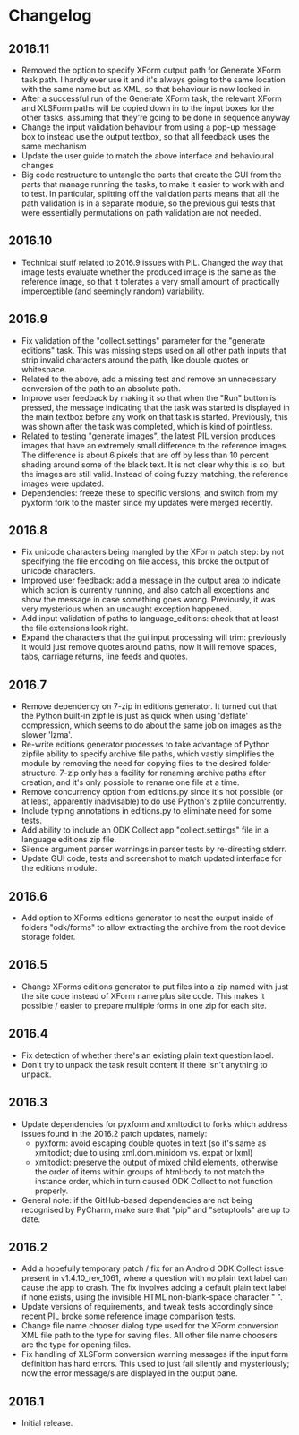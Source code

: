 # Changelog


## 2016.11
- Removed the option to specify XForm output path for Generate XForm task path. I hardly ever use it and it's always going to the same location with the same name but as XML, so that behaviour is now locked in
- After a successful run of the Generate XForm task, the relevant XForm and XLSForm paths will be copied down in to the input boxes for the other tasks, assuming that they're going to be done in sequence anyway
- Change the input validation behaviour from using a pop-up message box to instead use the output textbox, so that all feedback uses the same mechanism
- Update the user guide to match the above interface and behavioural changes
- Big code restructure to untangle the parts that create the GUI from the parts that manage running the tasks, to make it easier to work with and to test. In particular, splitting off the validation parts means that all the path validation is in a separate module, so the previous gui tests that were essentially permutations on path validation are not needed.


## 2016.10
- Technical stuff related to 2016.9 issues with PIL. Changed the way that image tests evaluate whether the produced image is the same as the reference image, so that it tolerates a very small amount of practically imperceptible (and seemingly random) variability.


## 2016.9
- Fix validation of the "collect.settings" parameter for the "generate editions" task. This was missing steps used on all other path inputs that strip invalid characters around the path, like double quotes or whitespace.
- Related to the above, add a missing test and remove an unnecessary conversion of the path to an absolute path.
- Improve user feedback by making it so that when the "Run" button is pressed, the message indicating that the task was started is displayed in the main textbox before any work on that task is started. Previously, this was shown after the task was completed, which is kind of pointless.
- Related to testing "generate images", the latest PIL version produces images that have an extremely small difference to the reference images. The difference is about 6 pixels that are off by less than 10 percent shading around some of the black text. It is not clear why this is so, but the images are still valid. Instead of doing fuzzy matching, the reference images were updated.
- Dependencies: freeze these to specific versions, and switch from my pyxform fork to the master since my updates were merged recently.


## 2016.8
- Fix unicode characters being mangled by the XForm patch step: by not 
  specifying the file encoding on file access, this broke the output of 
  unicode characters.
- Improved user feedback: add a message in the output area to indicate which 
  action is currently running, and also catch all exceptions and show the 
  message in case something goes wrong. Previously, it was very mysterious 
  when an uncaught exception happened.
- Add input validation of paths to language_editions: check that at least 
  the file extensions look right.
- Expand the characters that the gui input processing will trim: previously it 
  would just remove quotes around paths, now it will remove spaces, tabs, 
  carriage returns, line feeds and quotes.


## 2016.7
- Remove dependency on 7-zip in editions generator. It turned out that the 
  Python built-in zipfile is just as quick when using 'deflate' compression, 
  which seems to do about the same job on images as the slower 'lzma'.
- Re-write editions generator processes to take advantage of Python zipfile 
  ability to specify archive file paths, which vastly simplifies the module by 
  removing the need for copying files to the desired folder structure. 7-zip 
  only has a facility for renaming archive paths after creation, and it's only 
  possible to rename one file at a time.
- Remove concurrency option from editions.py since it's not possible (or at 
  least, apparently inadvisable) to do use Python's zipfile concurrently.
- Include typing annotations in editions.py to eliminate need for some tests.
- Add ability to include an ODK Collect app "collect.settings" file in a 
  language editions zip file.
- Silence argument parser warnings in parser tests by re-directing stderr.
- Update GUI code, tests and screenshot to match updated interface for the editions 
  module.


## 2016.6
- Add option to XForms editions generator to nest the output inside of folders 
  "odk/forms" to allow extracting the archive from the root device storage 
  folder.


## 2016.5
- Change XForms editions generator to put files into a zip named with just the 
  site code instead of XForm name plus site code. This makes it possible / 
  easier to prepare multiple forms in one zip for each site.


## 2016.4
- Fix detection of whether there's an existing plain text question label.
- Don't try to unpack the task result content if there isn't anything to unpack.


## 2016.3
- Update dependencies for pyxform and xmltodict to forks which address issues 
  found in the 2016.2 patch updates, namely:
    - pyxform: avoid escaping double quotes in text (so it's same as xmltodict; 
      due to using xml.dom.minidom vs. expat or lxml)
    - xmltodict: preserve the output of mixed child elements, otherwise the 
      order of items within groups of html:body to not match the instance order, 
      which in turn caused ODK Collect to not function properly.
- General note: if the GitHub-based dependencies are not being recognised by 
  PyCharm, make sure that "pip" and "setuptools" are up to date.


## 2016.2
- Add a hopefully temporary patch / fix for an Android ODK Collect issue
  present in v1.4.10_rev_1061, where a question with no plain text label can
  cause the app to crash. The fix involves adding a default plain text label if
  none exists, using the invisible HTML non-blank-space character "&nbsp;".
- Update versions of requirements, and tweak tests accordingly since recent PIL
  broke some reference image comparison tests.
- Change file name chooser dialog type used for the XForm conversion XML file
  path to the type for saving files. All other file name choosers are the type
  for opening files.
- Fix handling of XLSForm conversion warning messages if the input form
  definition has hard errors. This used to just fail silently and mysteriously;
  now the error message/s are displayed in the output pane.


## 2016.1
- Initial release.